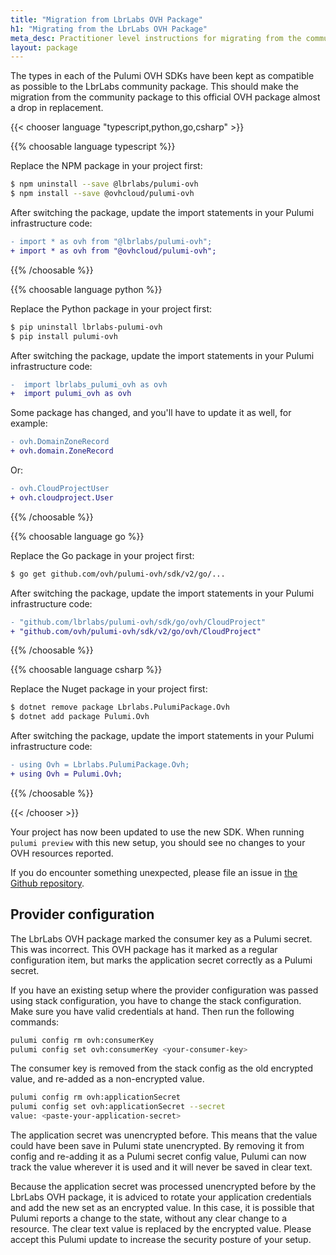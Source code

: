 ```yaml
---
title: "Migration from LbrLabs OVH Package"
h1: "Migrating from the LbrLabs OVH Package"
meta_desc: Practitioner level instructions for migrating from the community LbrLabs OVH package to this official OVH package.
layout: package
---
```


The types in each of the Pulumi OVH SDKs have been kept as compatible as possible to the LbrLabs community package.
This should make the migration from the community package to this official OVH package almost a drop in replacement.

{{< chooser language "typescript,python,go,csharp" >}}

{{% choosable language typescript %}}

Replace the NPM package in your project first:

```sh
$ npm uninstall --save @lbrlabs/pulumi-ovh
$ npm install --save @ovhcloud/pulumi-ovh
```

After switching the package, update the import statements in your Pulumi infrastructure code:

```diff
- import * as ovh from "@lbrlabs/pulumi-ovh";
+ import * as ovh from "@ovhcloud/pulumi-ovh";
```

{{% /choosable %}}

{{% choosable language python %}}

Replace the Python package in your project first:

```sh
$ pip uninstall lbrlabs-pulumi-ovh
$ pip install pulumi-ovh
```

After switching the package, update the import statements in your Pulumi infrastructure code:

```diff
-  import lbrlabs_pulumi_ovh as ovh
+  import pulumi_ovh as ovh
```

Some package has changed, and you'll have to update it as well, for example:

```diff
- ovh.DomainZoneRecord
+ ovh.domain.ZoneRecord
```

Or:

```diff
- ovh.CloudProjectUser
+ ovh.cloudproject.User
```

{{% /choosable %}}

{{% choosable language go %}}

Replace the Go package in your project first:

```sh
$ go get github.com/ovh/pulumi-ovh/sdk/v2/go/...
```

After switching the package, update the import statements in your Pulumi infrastructure code:

```diff
- "github.com/lbrlabs/pulumi-ovh/sdk/go/ovh/CloudProject"
+ "github.com/ovh/pulumi-ovh/sdk/v2/go/ovh/CloudProject"
```

{{% /choosable %}}

{{% choosable language csharp %}}

Replace the Nuget package in your project first:

```sh
$ dotnet remove package Lbrlabs.PulumiPackage.Ovh
$ dotnet add package Pulumi.Ovh
```

After switching the package, update the import statements in your Pulumi infrastructure code:

```diff
- using Ovh = Lbrlabs.PulumiPackage.Ovh;
+ using Ovh = Pulumi.Ovh;
```

{{% /choosable %}}

{{< /chooser >}}

Your project has now been updated to use the new SDK. When running `pulumi preview` with this new setup,
you should see no changes to your OVH resources reported.

If you do encounter something unexpected, please file an issue in [the Github repository](https://github.com/ovh/pulumi-ovh//issues).

## Provider configuration

The LbrLabs OVH package marked the consumer key as a Pulumi secret. This was incorrect. This OVH package has it marked
as a regular configuration item, but marks the application secret correctly as a Pulumi secret.

If you have an existing setup where the provider configuration was passed using stack configuration, you have to
change the stack configuration. Make sure you have valid credentials at hand. Then run the following commands:

```sh
pulumi config rm ovh:consumerKey
pulumi config set ovh:consumerKey <your-consumer-key>
```

The consumer key is removed from the stack config as the old encrypted value, and re-added as a non-encrypted value.

```sh
pulumi config rm ovh:applicationSecret
pulumi config set ovh:applicationSecret --secret
value: <paste-your-application-secret>
```

The application secret was unencrypted before. This means that the value could have been save in Pulumi state unencrypted.
By removing it from config and re-adding it as a Pulumi secret config value, Pulumi can now track the value wherever it
is used and it will never be saved in clear text.

Because the application secret was processed unencrypted before by the LbrLabs OVH package,
it is adviced to rotate your application credentials and add the new set as an encrypted value.
In this case, it is possible that Pulumi reports a change to the state, without any clear change to a resource.
The clear text value is replaced by the encrypted value. Please accept this Pulumi update to increase
the security posture of your setup.
